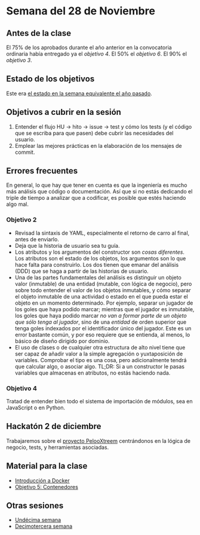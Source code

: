 # Semana del 28 de Noviembre

## Antes de la clase

El 75% de los aprobados durante el año anterior en la convocatoria ordinaria
había entregado ya el *objetivo 4*. El 50% el *objetivo 6*. El 90% el *objetivo 3*.

## Estado de los objetivos

Este era [el estado en la semana equivalente el año
pasado](../sesiones-21-22/semana-12.md).

## Objetivos a cubrir en la sesión

1. Entender el flujo HU → hito → issue → test y cómo los tests (y el código que
   se escriba para que pasen) debe cubrir las necesidades del usuario.
3. Emplear las mejores prácticas en la elaboración de los mensajes de commit.

## Errores frecuentes

En general, lo que hay que tener en cuenta es que la ingeniería es mucho más
análisis que código o documentación. Así que si no estás dedicando el triple de
tiempo a analizar que a codificar, es posible que estés haciendo algo mal.

### Objetivo 2

* Revisad la sintaxis de YAML, especialmente el retorno de carro al final, antes
  de enviarlo.
* Deja que la historia de usuario sea tu guía.
* Los atributos y los argumentos del constructor son *cosas diferentes*. Los
  atributos son el estado de los objetos, los argumentos son lo que hace falta
  para construirlo. Los dos tienen que emanar del análisis (DDD) que se haga a
  partir de las historias de usuario.
* Una de las partes fundamentales del análisis es distinguir un objeto valor
  (inmutable) de una entidad (mutable, con lógica de negocio), pero sobre todo
  entender el valor de los objetos inmutables, y cómo separar el objeto
  inmutable de una actividad o estado en el que pueda estar el objeto en un
  momento determinado. Por ejemplo, separar un jugador de los goles que haya
  podido marcar; mientras que el jugador es inmutable, los goles que haya podido
  marcar *no van a formar parte de un objeto que sólo tenga al jugador*, sino de
  una *entidad* de orden superior que tenga goles indexados por el identificador
  único del jugador. Este es un error bastante común, y por eso requiere que se
  entienda, al menos, lo básico de diseño dirigido por dominio.
* El uso de clases o de cualquier otra estructura de alto nivel tiene que ser
  capaz de añadir valor a la simple agregación o yuxtaposición de
  variables. Comprobar el tipo es una cosa, pero adicionalmente tendrá que
  calcular algo, o asociar algo. TL;DR: Si a un constructor le pasas variables
  que almacenas en atributos, no estás haciendo nada.

### Objetivo 4

Tratad de entender bien todo el sistema de importación de módulos, sea en
JavaScript o en Python.

## Hackatón 2 de diciembre

Trabajaremos sobre el [proyecto
PelooXtreem](https://github.com/JJ/pelooxtreem) centrándonos en la
lógica de negocio, tests, y herramientas asociadas.

## Material para la clase

* [Introducción a Docker](http://jj.github.io/IV/documentos/temas/Contenedores)
* [Objetivo 5:
  Contenedores](http://jj.github.io/IV/documentos/proyecto/5.Docker)

## Otras sesiones

* [Undécima semana](semana-11.md)
* [Decimotercera semana](semana-13.md)

